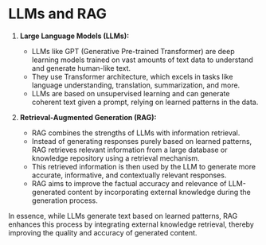 # LLMs and RAG

1. **Large Language Models (LLMs):**
   - LLMs like GPT (Generative Pre-trained Transformer) are deep learning models trained on vast amounts of text data to understand and generate human-like text.
   - They use Transformer architecture, which excels in tasks like language understanding, translation, summarization, and more.
   - LLMs are based on unsupervised learning and can generate coherent text given a prompt, relying on learned patterns in the data.

2. **Retrieval-Augmented Generation (RAG):**
   - RAG combines the strengths of LLMs with information retrieval.
   - Instead of generating responses purely based on learned patterns, RAG retrieves relevant information from a large database or knowledge repository using a retrieval mechanism.
   - This retrieved information is then used by the LLM to generate more accurate, informative, and contextually relevant responses.
   - RAG aims to improve the factual accuracy and relevance of LLM-generated content by incorporating external knowledge during the generation process.

In essence, while LLMs generate text based on learned patterns, RAG enhances this process by integrating external knowledge retrieval, thereby improving the quality and accuracy of generated content.

